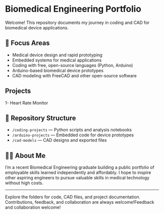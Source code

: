 # Biomedical Engineering Portfolio

Welcome! This repository documents my journey in coding and CAD for biomedical device applications.

## 🌱 Focus Areas
- Medical device design and rapid prototyping
- Embedded systems for medical applications
- Coding with free, open-source languages (Python, Arduino)
- Arduino-based biomedical device prototypes
- CAD modeling with FreeCAD and other open-source software

## Projects
1- Heart Rate Monitor 

## 📁 Repository Structure
- `/coding-projects` — Python scripts and analysis notebooks
- `/arduino-projects` — Embedded code for device prototypes
- `/cad-models` — CAD designs and exported files

## 👩‍🔬 About Me
I’m a recent Biomedical Engineering graduate building a public portfolio of employable skills learned independently and affordably. I hope to inspire other aspiring engineers to pursue valuable skills in medical technology without high costs.

---

Explore the folders for code, CAD files, and project documentation. Contributions, feedback, and collaboration are always welcome!Feedback and collaboration welcome!
